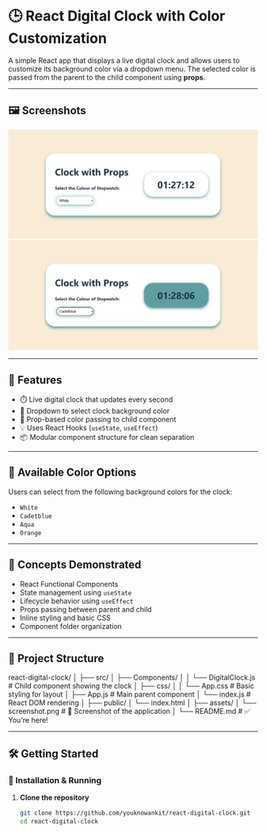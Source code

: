# 🕒 React Digital Clock with Color Customization

A simple React app that displays a live digital clock and allows users to customize its background color via a dropdown menu. The selected color is passed from the parent to the child component using **props**.

---

## 🖼️ Screenshots

![App Screenshot1](./src/assets/screenshot1.png)
![App Screenshot2](./src/assets/screenshot2.png)

---

## 🚀 Features

- ⏱️ Live digital clock that updates every second
- 🎨 Dropdown to select clock background color
- 🔁 Prop-based color passing to child component
- 💡 Uses React Hooks (`useState`, `useEffect`)
- 📦 Modular component structure for clean separation

---

## 🎨 Available Color Options

Users can select from the following background colors for the clock:

- `White`
- `Cadetblue`
- `Aqua`
- `Orange`

---

## 🧠 Concepts Demonstrated

- React Functional Components
- State management using `useState`
- Lifecycle behavior using `useEffect`
- Props passing between parent and child
- Inline styling and basic CSS
- Component folder organization

---

## 📁 Project Structure
react-digital-clock/
│
├── src/
│ ├── Components/
│ │ └── DigitalClock.js # Child component showing the clock
│ ├── css/
│ │ └── App.css # Basic styling for layout
│ ├── App.js # Main parent component
│ └── index.js # React DOM rendering
│
├── public/
│ └── index.html
│
├── assets/
│ └── screenshot.png # 📸 Screenshot of the application
│
└── README.md # ✅ You're here!


---

## 🛠️ Getting Started

### 🔧 Installation & Running

1. **Clone the repository**
   ```bash
   git clone https://github.com/youknowankit/react-digital-clock.git
   cd react-digital-clock
